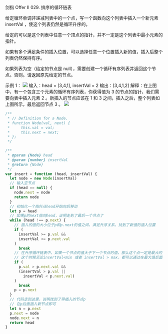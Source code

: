 剑指 Offer II 029. 排序的循环链表

给定循环单调非递减列表中的一个点，写一个函数向这个列表中插入一个新元素 insertVal ，使这个列表仍然是循环升序的。

给定的可以是这个列表中任意一个顶点的指针，并不一定是这个列表中最小元素的指针。

如果有多个满足条件的插入位置，可以选择任意一个位置插入新的值，插入后整个列表仍然保持有序。

如果列表为空（给定的节点是 null），需要创建一个循环有序列表并返回这个节点。否则。请返回原先给定的节点。

示例 1：
![](https://assets.leetcode.com/uploads/2019/01/19/example_1_before_65p.jpg)
输入：head = [3,4,1], insertVal = 2
输出：[3,4,1,2]
解释：在上图中，有一个包含三个元素的循环有序列表，你获得值为 3 的节点的指针，我们需要向表中插入元素 2 。新插入的节点应该在 1 和 3 之间，插入之后，整个列表如上图所示，最后返回节点 3 。
![](https://assets.leetcode.com/uploads/2019/01/19/example_1_after_65p.jpg)

```js
/**
 * // Definition for a Node.
 * function Node(val, next) {
 *     this.val = val;
 *     this.next = next;
 * };
 */

/**
 * @param {Node} head
 * @param {number} insertVal
 * @return {Node}
 */
var insert = function (head, insertVal) {
  let node = new Node(insertVal)
  // 输入空节点
  if (head == null) {
    node.next = node
    return node
  }
  // 初始化一个指针从head开始向后移动
  let p = head
  // 如果p的next指向head，证明走到了最后一个节点了
  while (head !== p.next) {
    // 插入的值的大小位于p和p.next的值之间，满足升序关系，找到了新值的插入位置
    if (
      insertVal >= p.val &&
      insertVal <= p.next.val
    )
      break
    // 在升序循环链表中，如果一个节点的值大于下一个节点的值，那么这个点一定是最大的值，下个节点是最小的值
    // 这个时候无论insertVal<min 或者 insertVal > max，都可以通过在最大值后面插入
    if (
      p.val > p.next.val &&
      (insertVal > p.val ||
        insertVal < p.next.val)
    )
      break
    p = p.next
  }
  // 代码走到这里，说明找到了带插入的节点p
  // 在p后面插入新节点即可
  let n = p.next
  p.next = node
  node.next = n
  return head
}
```

